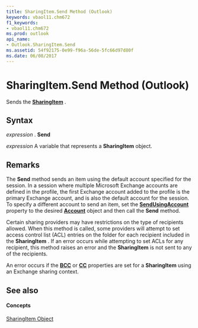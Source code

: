 ```yaml
---
title: SharingItem.Send Method (Outlook)
keywords: vbaol11.chm672
f1_keywords:
- vbaol11.chm672
ms.prod: outlook
api_name:
- Outlook.SharingItem.Send
ms.assetid: 54f92175-0e99-f96a-56de-5fc66d97d80f
ms.date: 06/08/2017
---
```



# SharingItem.Send Method (Outlook)

Sends the  **[SharingItem](Outlook.SharingItem.md)** .


## Syntax

 _expression_ . **Send**

 _expression_ A variable that represents a **SharingItem** object.


## Remarks

The  **Send** method sends an item using the default account specified for the session. In a session where multiple Microsoft Exchange accounts are defined in the profile, the first Exchange account added to the profile is the primary Exchange account, and is also the default account for the session. To specify a different account to send an item, set the **[SendUsingAccount](Outlook.SharingItem.SendUsingAccount.md)** property to the desired **[Account](Outlook.Account.md)** object and then call the **Send** method.

Certain sharing providers may have restrictions on the type of recipients allowed. When this method is called, some providers will attempt to set access control list (ACL) entries on the folder for each recipient included in the  **SharingItem** . If an error occurs while attempting to set ACLs for any recipient, this method raises an error and the **SharingItem** is not sent to any of the recipients.

An error occurs if the  **[BCC](Outlook.SharingItem.BCC.md)** or **[CC](Outlook.SharingItem.CC.md)** properties are set for a **SharingItem** using an Exchange sharing context.


## See also


#### Concepts


[SharingItem Object](Outlook.SharingItem.md)

